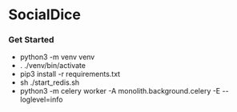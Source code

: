 # SocialDice
### Get Started
* python3 -m venv venv
* . ./venv/bin/activate
* pip3 install -r requirements.txt
* sh ./start_redis.sh
* python3 -m celery worker -A monolith.background.celery -E --loglevel=info

